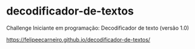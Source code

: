 # decodificador-de-textos
Challenge Iniciante em programação: Decodificador de texto (versão 1.0)

https://felipeecarneiro.github.io/decodificador-de-textos/
